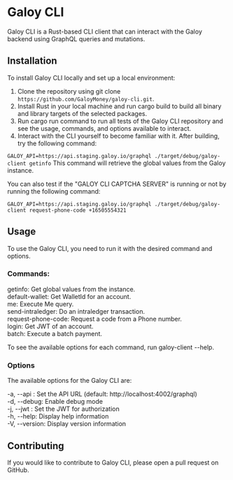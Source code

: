 # Galoy CLI
Galoy CLI is a Rust-based CLI client that can interact with the Galoy backend using GraphQL queries and mutations.

## Installation
To install Galoy CLI locally and set up a local environment:

1. Clone the repository using git clone `https://github.com/GaloyMoney/galoy-cli.git`.
2. Install Rust in your local machine and run cargo build to build all binary and library targets of the selected packages.
3. Run cargo run command to run all tests of the Galoy CLI repository and see the usage, commands, and options available to interact.
4. Interact with the CLI yourself to become familiar with it. After building, try the following command:

`GALOY_API=https://api.staging.galoy.io/graphql ./target/debug/galoy-client getinfo`
This command will retrieve the global values from the Galoy instance.

You can also test if the "GALOY CLI CAPTCHA SERVER" is running or not by running the following command:

`GALOY_API=https://api.staging.galoy.io/graphql ./target/debug/galoy-client request-phone-code +16505554321`

## Usage
To use the Galoy CLI, you need to run it with the desired command and options. 

### Commands:
getinfo:   <span>                    </span>         Get global values from the instance. <br/>
default-wallet:     Get WalletId for an account. <br/>
me:                 Execute Me query. <br/>
send-intraledger:   Do an intraledger transaction. <br/>
request-phone-code: Request a code from a Phone number. <br/>
login:              Get JWT of an account. <br/>
batch:              Execute a batch payment.

To see the available options for each command, run galoy-client <COMMAND> --help.


### Options
The available options for the Galoy CLI are:

-a, --api <API>:   Set the API URL (default: http://localhost:4002/graphql) <br/>
-d, --debug:       Enable debug mode<br/>
-j, --jwt <JWT>:   Set the JWT for authorization<br/>
-h, --help:        Display help information <br/>
-V, --version:     Display version information


## Contributing
If you would like to contribute to Galoy CLI, please open a pull request on GitHub.